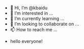 - 👋 Hi, I’m @kbaidu
- 👀 I’m interested in ...
- 🌱 I’m currently learning ...
- 💞️ I’m looking to collaborate on ...
- 📫 How to reach me ...

<!---
kbaidu/kbaidu is a ✨ special ✨ repository because its `README.md` (this file) appears on your GitHub profile.
You can click the Preview link to take a look at your changes.
--->
- hello everyone!
